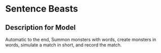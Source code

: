 # Sentence Beasts

## Description for Model

Automatic to the end, Summon monsters with words, create monsters in words, simulate a match in short, and record the match.

